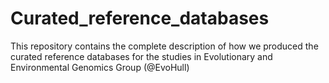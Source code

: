 # Curated_reference_databases

This repository contains the complete description of how we produced the curated reference databases for the studies in Evolutionary and Environmental Genomics Group (@EvoHull)
